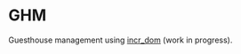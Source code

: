 # GHM

Guesthouse management using [incr_dom](gh:incr_dom) (work in progress).

[gh:incr_dom]: https://github.com/janestreet/incr_dom
